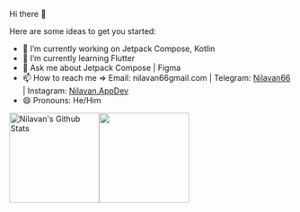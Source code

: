 Hi there 👋

Here are some ideas to get you started:

- 🔭 I’m currently working on Jetpack Compose, Kotlin
- 🌱 I’m currently learning Flutter
- 💬 Ask me about Jetpack Compose | Figma
- 📫 How to reach me => Email: nilavan66gmail.com | Telegram: [Nilavan66](https://t.me/nilavan66) | Instagram: [Nilavan.AppDev](https://www.instagram.com/nilavan.appdev/)
- 😄 Pronouns: He/Him

<p align="left"><a><img alt="Nilavan's Github Stats" src="https://denvercoder1-github-readme-stats.vercel.app/api/?username=arya1302&show_icons=true&count_private=true&theme=react&hide_border=true&bg_color=1F222E&title_color=F85D7F&icon_color=F8D866" height="160px"/></a><a><img src="https://github-readme-stats.vercel.app/api/top-langs/?username=arya1302&layout=compact&theme=react&hide_border=true&bg_color=1F222E&title_color=F85D7F&icon_color=F8D866" height="160px"/></a></p>

<!---->
